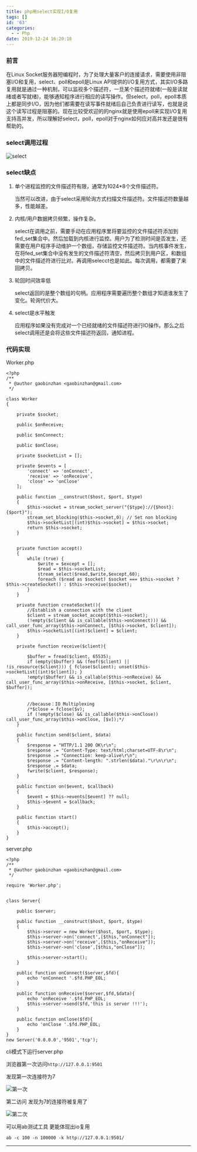 ```yaml
---
title: php用select实现I/O复用
tags: []
id: '63'
categories:
  - - Php
date: 2019-12-24 16:20:18
---
```


### 前言
在Linux Socket服务器短编程时，为了处理大量客户的连接请求，需要使用非阻塞I/O和复用，select、poll和epoll是Linux API提供的I/O复用方式，其实I/O多路复用就是通过一种机制，可以监视多个描述符，一旦某个描述符就绪(一般是读就绪或者写就绪)，能够通知程序进行相应的读写操作。但select，poll，epoll本质上都是同步I/O，因为他们都需要在读写事件就绪后自己负责进行读写，也就是说这个读写过程是阻塞的。现在比较受欢迎的的nginx就是使用epoll来实现I/O复用支持高并发，所以理解好select，poll，epoll对于nginx如何应对高并发还是很有帮助的。

### select调用过程
![select](https://imgconvert.csdnimg.cn/aHR0cDovL3Fpbml1Lmdhb2JpbnpoYW4uY29tLzIwMTkvMTIvMjQvMjkzN2MzMWU2ZGMyMy5wbmc?x-oss-process=image/format,png)

### select缺点

1. 单个进程监控的文件描述符有限，通常为1024*8个文件描述符。

    当然可以改进，由于select采用轮询方式扫描文件描述符。文件描述符数量越多，性能越差。

2. 内核/用户数据拷贝频繁，操作复杂。

    select在调用之前，需要手动在应用程序里将要监控的文件描述符添加到fed_set集合中。然后加载到内核进行监控。用户为了检测时间是否发生，还需要在用户程序手动维护一个数组，存储监控文件描述符。当内核事件发生，在将fed_set集合中没有发生的文件描述符清空，然后拷贝到用户区，和数组中的文件描述符进行比对。再调用selecct也是如此。每次调用，都需要了来回拷贝。

3. 轮回时间效率低

    select返回的是整个数组的句柄。应用程序需要遍历整个数组才知道谁发生了变化。轮询代价大。

4. select是水平触发

    应用程序如果没有完成对一个已经就绪的文件描述符进行IO操作。那么之后select调用还是会将这些文件描述符返回，通知进程。
   
   
### 代码实现

Worker.php
```
<?php
/**
 * @author gaobinzhan <gaobinzhan@gmail.com>
 */

class Worker
{

    private $socket;

    public $onReceive;

    public $onConnect;

    public $onClose;

    private $socketList = [];

    private $events = [
        'connect' => 'onConnect',
        'receive' => 'onReceive',
        'close' => 'onClose'
    ];

    public function __construct($host, $port, $type)
    {
        $this->socket = stream_socket_server("{$type}://{$host}:{$port}");
        stream_set_blocking($this->socket,0); // Set non blocking
        $this->socketList[(int)$this->socket] = $this->socket;
        return $this->socket;
    }


    private function accept()
    {
        while (true) {
            $write = $except = [];
            $read = $this->socketList;
            stream_select($read,$write,$except,60);
            foreach ($read as $socket) $socket === $this->socket ? $this->createSocket() : $this->receive($socket);
        }
    }

    private function createSocket(){
        //Establish a connection with the client
        $client = stream_socket_accept($this->socket);
        (!empty($client && is_callable($this->onConnect))) && call_user_func_array($this->onConnect, [$this->socket, $client]);
        $this->socketList[(int)$client] = $client;
    }

    private function receive($client){

        $buffer = fread($client, 65535);
        if (empty($buffer) && (feof($client) || !is_resource($client))) { fclose($client); unset($this->socketList[(int)$client]); }
        !empty($buffer) && is_callable($this->onReceive) && call_user_func_array($this->onReceive, [$this->socket, $client, $buffer]);


        //because：IO Multiplexing
        /*$close = fclose($v);
        if (!empty($close) && is_callable($this->onClose)) call_user_func_array($this->onClose, [$v]);*/
    }

    public function send($client, $data)
    {
        $response = "HTTP/1.1 200 OK\r\n";
        $response .= "Content-Type: text/html;charset=UTF-8\r\n";
        $response .= "Connection: keep-alive\r\n";
        $response .= "Content-length: ".strlen($data)."\r\n\r\n";
        $response .= $data;
        fwrite($client, $response);
    }

    public function on($event, $callback)
    {
        $event = $this->events[$event] ?? null;
        $this->$event = $callback;
    }

    public function start()
    {
        $this->accept();
    }
}
```

server.php

```
<?php
/**
 * @author gaobinzhan <gaobinzhan@gmail.com>
 */

require 'Worker.php';


class Server{

    public $server;

    public function __construct($host, $port, $type)
    {
        $this->server = new Worker($host, $port, $type);
        $this->server->on('connect',[$this,"onConnect"]);
        $this->server->on('receive',[$this,"onReceive"]);
        $this->server->on('close',[$this,"onClose"]);

        $this->server->start();
    }

    public function onConnect($server,$fd){
        echo 'onConnect '.$fd.PHP_EOL;
    }

    public function onReceive($server,$fd,$data){
        echo 'onReceive '.$fd.PHP_EOL;
        $this->server->send($fd,'this is server !!!');
    }

    public function onClose($fd){
        echo 'onClose '.$fd.PHP_EOL;
    }
}
new Server('0.0.0.0','9501','tcp');
```

cli模式下运行server.php

浏览器第一次访问`http://127.0.0.1:9501`

发现第一次连接符为7

![第一次](https://imgconvert.csdnimg.cn/aHR0cDovL3Fpbml1Lmdhb2JpbnpoYW4uY29tLzIwMTkvMTIvMjQvNTNiZjA4MTYxNDRkMy5wbmc?x-oss-process=image/format,png)

第二访问 发现为7的连接符被复用了

![第二次](https://imgconvert.csdnimg.cn/aHR0cDovL3Fpbml1Lmdhb2JpbnpoYW4uY29tLzIwMTkvMTIvMjQvYjlkMjE1M2IyMjNlOC5wbmc?x-oss-process=image/format,png)

可以用ab测试工具 更能体现出io复用

`ab -c 100 -n 100000 -k http://127.0.0.1:9501/
`

* * *

